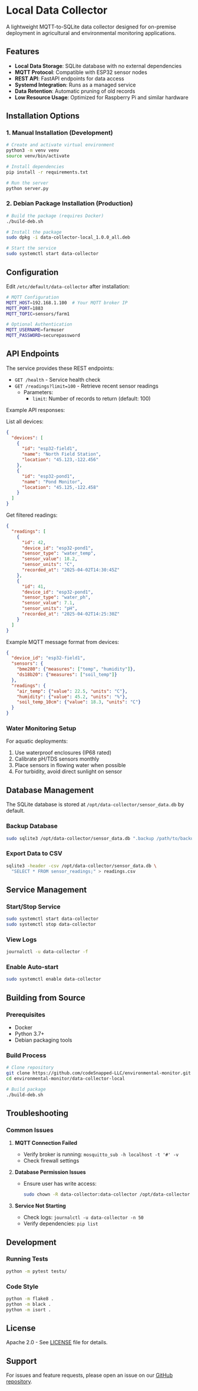 # Local Data Collector

A lightweight MQTT-to-SQLite data collector designed for on-premise deployment in agricultural and environmental monitoring applications.

## Features

- **Local Data Storage**: SQLite database with no external dependencies
- **MQTT Protocol**: Compatible with ESP32 sensor nodes
- **REST API**: FastAPI endpoints for data access
- **Systemd Integration**: Runs as a managed service
- **Data Retention**: Automatic pruning of old records
- **Low Resource Usage**: Optimized for Raspberry Pi and similar hardware

## Installation Options

### 1. Manual Installation (Development)

```bash
# Create and activate virtual environment
python3 -m venv venv
source venv/bin/activate

# Install dependencies
pip install -r requirements.txt

# Run the server
python server.py
```

### 2. Debian Package Installation (Production)

```bash
# Build the package (requires Docker)
./build-deb.sh

# Install the package
sudo dpkg -i data-collector-local_1.0.0_all.deb

# Start the service
sudo systemctl start data-collector
```

## Configuration

Edit `/etc/default/data-collector` after installation:

```bash
# MQTT Configuration
MQTT_HOST=192.168.1.100  # Your MQTT broker IP
MQTT_PORT=1883
MQTT_TOPIC=sensors/farm1

# Optional Authentication
MQTT_USERNAME=farmuser
MQTT_PASSWORD=securepassword
```

## API Endpoints

The service provides these REST endpoints:

- `GET /health` - Service health check
- `GET /readings?limit=100` - Retrieve recent sensor readings
  - Parameters:
    - `limit`: Number of records to return (default: 100)

Example API responses:

List all devices:
```json
{
  "devices": [
    {
      "id": "esp32-field1",
      "name": "North Field Station",
      "location": "45.123,-122.456"
    },
    {
      "id": "esp32-pond1", 
      "name": "Pond Monitor",
      "location": "45.125,-122.458"
    }
  ]
}
```

Get filtered readings:
```json
{
  "readings": [
    {
      "id": 42,
      "device_id": "esp32-pond1",
      "sensor_type": "water_temp",
      "sensor_value": 18.2,
      "sensor_units": "C",
      "recorded_at": "2025-04-02T14:30:45Z"
    },
    {
      "id": 41,
      "device_id": "esp32-pond1",
      "sensor_type": "water_ph",
      "sensor_value": 7.1,
      "sensor_units": "pH",
      "recorded_at": "2025-04-02T14:25:30Z" 
    }
  ]
}
```

Example MQTT message format from devices:
```json
{
  "device_id": "esp32-field1",
  "sensors": {
    "bme280": {"measures": ["temp", "humidity"]},
    "ds18b20": {"measures": ["soil_temp"]}
  },
  "readings": {
    "air_temp": {"value": 22.5, "units": "C"},
    "humidity": {"value": 45.2, "units": "%"},
    "soil_temp_10cm": {"value": 18.3, "units": "C"}
  }
}
```

### Water Monitoring Setup
For aquatic deployments:
1. Use waterproof enclosures (IP68 rated)
2. Calibrate pH/TDS sensors monthly
3. Place sensors in flowing water when possible
4. For turbidity, avoid direct sunlight on sensor

## Database Management

The SQLite database is stored at `/opt/data-collector/sensor_data.db` by default.

### Backup Database
```bash
sudo sqlite3 /opt/data-collector/sensor_data.db ".backup /path/to/backup.db"
```

### Export Data to CSV
```bash
sqlite3 -header -csv /opt/data-collector/sensor_data.db \
  "SELECT * FROM sensor_readings;" > readings.csv
```

## Service Management

### Start/Stop Service
```bash
sudo systemctl start data-collector
sudo systemctl stop data-collector
```

### View Logs
```bash
journalctl -u data-collector -f
```

### Enable Auto-start
```bash
sudo systemctl enable data-collector
```

## Building from Source

### Prerequisites
- Docker
- Python 3.7+
- Debian packaging tools

### Build Process
```bash
# Clone repository
git clone https://github.com/codeSnapped-LLC/environmental-monitor.git
cd environmental-monitor/data-collector-local

# Build package
./build-deb.sh
```

## Troubleshooting

### Common Issues

1. **MQTT Connection Failed**
   - Verify broker is running: `mosquitto_sub -h localhost -t '#' -v`
   - Check firewall settings

2. **Database Permission Issues**
   - Ensure user has write access: 
     ```bash
     sudo chown -R data-collector:data-collector /opt/data-collector
     ```

3. **Service Not Starting**
   - Check logs: `journalctl -u data-collector -n 50`
   - Verify dependencies: `pip list`

## Development

### Running Tests
```bash
python -m pytest tests/
```

### Code Style
```bash
python -m flake8 .
python -m black .
python -m isort .
```

## License

Apache 2.0 - See [LICENSE](../LICENSE) file for details.

## Support

For issues and feature requests, please open an issue on our [GitHub repository](https://github.com/codeSnapped-LLC/environmental-monitor).
